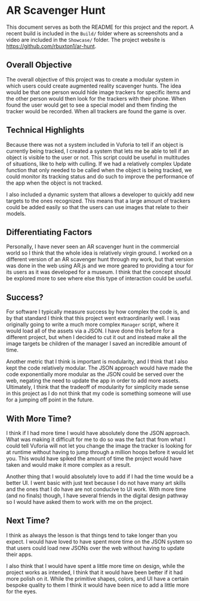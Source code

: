 # AR Scavenger Hunt

This document serves as both the README for this project and the report. A recent build is included in the `Build/` folder where as screenshots and a video are included in the `Showcase/` folder. The project website is https://github.com/rbuxton1/ar-hunt.

## Overall Objective

The overall objective of this project was to create a modular system in which users could create augmented reality scavenger hunts. The idea would be that one person would hide image trackers for specific items and the other person would then look for the trackers with their phone. When found the user would get to see a special model and them finding the tracker would be recorded. When all trackers are found the game is over.

## Technical Highlights

Because there was not a system included in Vuforia to tell if an object is currently being tracked, I created a system that lets me be able to tell if an object is visible to the user or not. This script could be useful in multitudes of situations, like to help with culling. If we had a relatively complex Update function that only needed to be called when the object is being tracked, we could monitor its tracking status and do such to improve the performance of the app when the object is not tracked.

I also included a dynamic system that allows a developer to quickly add new targets to the ones recognized. This means that a large amount of trackers could be added easily so that the users can use images that relate to their models.

## Differentiating Factors

Personally, I have never seen an AR scavenger hunt in the commercial world so I think that the whole idea is relatively virgin ground. I worked on a different version of an AR scavenger hunt through my work, but that version was done in the web using AR.js and we more geared to providing a tour for its users as it was developed for a museum. I think that the concept should be explored more to see where else this type of interaction could be useful.

## Success?

For software I typically measure success by how complex the code is, and by that standard I think that this project went extraordinarily well. I was originally going to write a much more complex `Manager` script, where it would load all of the assets via a JSON. I have done this before for a different project, but when I decided to cut it out and instead make all the image targets be children of the manager I saved an incredible amount of time.

Another metric that I think is important is modularity, and I think that I also kept the code relatively modular. The JSON approach would have made the code exponentially more modular as the JSON could be served over the web, negating the need to update the app in order to add more assets. Ultimately, I think that the tradeoff of modularity for simplicity made sense in this project as I do not think that my code is something someone will use for a jumping off point in the future.

## With More Time?

I think if I had more time I would have absolutely done the JSON approach. What was making it difficult for me to do so was the fact that from what I could tell Vuforia will not let you change the image the tracker is looking for at runtime without having to jump through a million hoops before it would let you. This would have spiked the amount of time the project would have taken and would make it more complex as a result.

Another thing that I would absolutely love to add if I had the time would be a better UI. I went basic with just text because I do not have many art skills and the ones that I do have are not conducive to UI work. With more time (and no finals) though, I have several friends in the digital design pathway so I would have asked them to work with me on the project.

## Next Time?

I think as always the lesson is that things tend to take longer than you expect. I would have loved to have spent more time on the JSON system so that users could load new JSONs over the web without having to update their apps.

I also think that I would have spent a little more time on design, while the project works as intended, I think that it would have been better if it had more polish on it. While the primitive shapes, colors, and UI have a certain bespoke quality to them I think it would have been nice to add a little more for the eyes.
